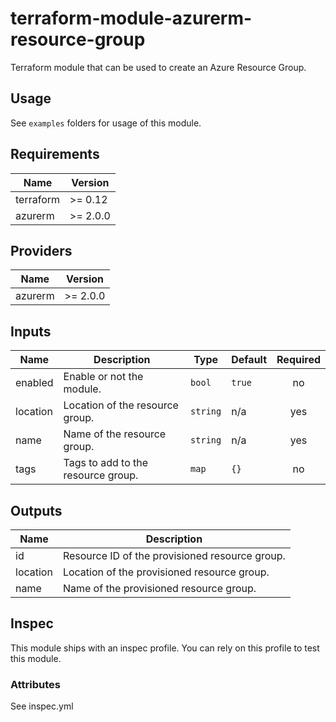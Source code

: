 # terraform-module-azurerm-resource-group
Terraform module that can be used to create an Azure Resource Group.

## Usage
See `examples` folders for usage of this module.

<!-- BEGINNING OF PRE-COMMIT-TERRAFORM DOCS HOOK -->
## Requirements

| Name | Version |
|------|---------|
| terraform | >= 0.12 |
| azurerm | >= 2.0.0 |

## Providers

| Name | Version |
|------|---------|
| azurerm | >= 2.0.0 |

## Inputs

| Name | Description | Type | Default | Required |
|------|-------------|------|---------|:--------:|
| enabled | Enable or not the module. | `bool` | `true` | no |
| location | Location of the resource group. | `string` | n/a | yes |
| name | Name of the resource group. | `string` | n/a | yes |
| tags | Tags to add to the resource group. | `map` | `{}` | no |

## Outputs

| Name | Description |
|------|-------------|
| id | Resource ID of the provisioned resource group. |
| location | Location of the provisioned resource group. |
| name | Name of the provisioned resource group. |

<!-- END OF PRE-COMMIT-TERRAFORM DOCS HOOK -->

## Inspec
This module ships with an inspec profile. You can rely on this profile to test this module.

### Attributes

See inspec.yml
